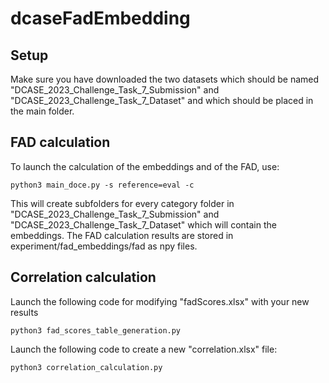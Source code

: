 # dcaseFadEmbedding

## Setup

Make sure you have downloaded the two datasets which should be named "DCASE_2023_Challenge_Task_7_Submission" and "DCASE_2023_Challenge_Task_7_Dataset" and which should be placed in the main folder. 

## FAD calculation

To launch the calculation of the embeddings and of the FAD, use:

```
python3 main_doce.py -s reference=eval -c
```

This will create subfolders for every category folder in "DCASE_2023_Challenge_Task_7_Submission" and "DCASE_2023_Challenge_Task_7_Dataset" which will contain the embeddings. The FAD calculation results are stored in experiment/fad_embeddings/fad as npy files.

## Correlation calculation

Launch the following code for modifying "fadScores.xlsx" with your new results

```
python3 fad_scores_table_generation.py
```

Launch the following code to create a new "correlation.xlsx" file:

```
python3 correlation_calculation.py
```
